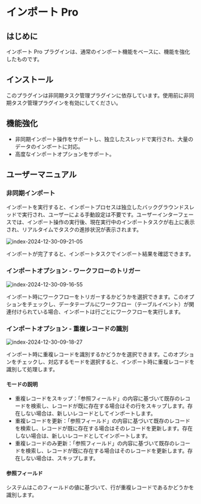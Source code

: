 # インポート Pro

<PluginInfo commercial="true" name="action-import-pro"></PluginInfo>

## はじめに

インポート Pro プラグインは、通常のインポート機能をベースに、機能を強化したものです。

## インストール

このプラグインは非同期タスク管理プラグインに依存しています。使用前に非同期タスク管理プラグインを有効にしてください。

## 機能強化

- 非同期インポート操作をサポートし、独立したスレッドで実行され、大量のデータのインポートに対応。
- 高度なインポートオプションをサポート。

## ユーザーマニュアル

### 非同期インポート

インポートを実行すると、インポートプロセスは独立したバックグラウンドスレッドで実行され、ユーザーによる手動設定は不要です。ユーザーインターフェースでは、インポート操作の実行後、現在実行中のインポートタスクが右上に表示され、リアルタイムでタスクの進捗状況が表示されます。

![index-2024-12-30-09-21-05](https://static-docs.nocobase.com/index-2024-12-30-09-21-05.png)

インポートが完了すると、インポートタスクでインポート結果を確認できます。

### インポートオプション - ワークフローのトリガー

![index-2024-12-30-09-16-55](https://static-docs.nocobase.com/index-2024-12-30-09-16-55.png)

インポート時にワークフローをトリガーするかどうかを選択できます。このオプションをチェックし、データテーブルにワークフロー（テーブルイベント）が関連付けられている場合、インポートは行ごとにワークフローを実行します。

### インポートオプション - 重複レコードの識別

![index-2024-12-30-09-18-27](https://static-docs.nocobase.com/index-2024-12-30-09-18-27.png)

インポート時に重複レコードを識別するかどうかを選択できます。このオプションをチェックし、対応するモードを選択すると、インポート時に重複レコードを識別して処理します。

#### モードの説明

- 重複レコードをスキップ：「参照フィールド」の内容に基づいて既存のレコードを検索し、レコードが既に存在する場合はその行をスキップします。存在しない場合は、新しいレコードとしてインポートします。
- 重複レコードを更新：「参照フィールド」の内容に基づいて既存のレコードを検索し、レコードが既に存在する場合はそのレコードを更新します。存在しない場合は、新しいレコードとしてインポートします。
- 重複レコードのみ更新：「参照フィールド」の内容に基づいて既存のレコードを検索し、レコードが既に存在する場合はそのレコードを更新します。存在しない場合は、スキップします。

#### 参照フィールド

システムはこのフィールドの値に基づいて、行が重複レコードであるかどうかを識別します。
